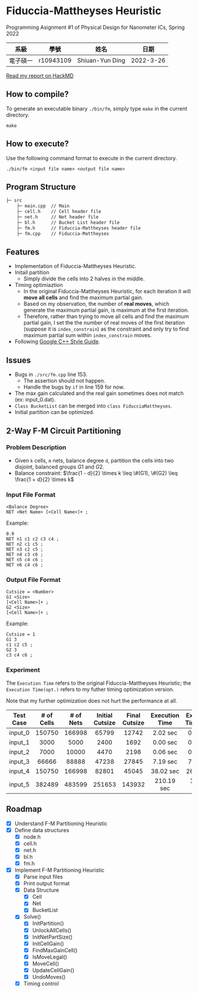 # Fiduccia-Mattheyses Heuristic
Programming Asignment #1 of Physical Design for Nanometer ICs, Spring 2022

|系級|學號|姓名|日期|
|:---:|:---:|:---:|:---:|
|電子碩一|r10943109|Shiuan-Yun Ding|2022-3-26|

[Read my report on HackMD](https://hackmd.io/@mirkat1206/Hk-9vT9f5)

## How to compile?

To generate an executable binary `./bin/fm`, simply type `make` in the current directory.

```
make
```

## How to execute?

Use the following command format to execute in the current directory.

```
./bin/fm <input file name> <output file name>
```

## Program Structure
```bash
├─ src
    ├─ main.cpp  // Main
    ├─ cell.h    // Cell header file
    ├─ net.h     // Net header file
    ├─ bl.h      // Bucket List header file
    ├─ fm.h      // Fiduccia-Mattheyses header file
    ├─ fm.cpp    // Fiduccia-Mattheyses 
```

## Features
- Implementation of Fiduccia-Mattheyses Heuristic.
- Initail partition
    - Simply divide the cells into 2 halves in the middle.
- Timing optimiaztion
    - In the original Fiduccia-Mattheyses Heuristic, for each iteration it will **move all cells** and find the maximum partial gain.
    - Based on my observation, the number of **real moves**, which generate the maximum partial gain, is maximum at the first iteration.
    - Therefore, rather than trying to move all cells and find the maximum partial gain, I set the the number of real moves of the first iteration (suppose it is `index_constrain`) as the constraint and only try to find maximum partial sum within `index_constrain` moves.
- Following [Google C++ Style Guide](https://google.github.io/styleguide/cppguide.html).

## Issues
- Bugs in `./src/fm.cpp` line 153.
    - The assertion should not happen.
    - Handle the bugs by `if` in line 159 for now.
- The max gain calculated and the real gain sometimes does not match (ex: input_0.dat).
- `Class BucketList` can be merged into `class FiducciaMattheyses`.
- Initial partition can be optimized.

## 2-Way F-M Circuit Partitioning
### Problem Description
- Given `k` cells, `m` nets, balance degree `d`, partition the cells into two disjoint, balanced groups $G1$ and $G2$.
- Balance constraint: $\frac{1 - d}{2} \times k \leq \#(G1), \#(G2) \leq \frac{1 + d}{2} \times k$


### Input File Format
```
<Balance Degree>
NET <Net Name> [<Cell Name>]+ ;
```

Example:

```
0.9
NET n1 c1 c2 c3 c4 ;
NET n2 c1 c5 ;
NET n3 c2 c5 ;
NET n4 c3 c6 ;
NET n5 c4 c6 ;
NET n6 c4 c6 ;
```

### Output File Format
```
Cutsize = <Number>
G1 <Size>
[<Cell Name>]+ ;
G2 <Size>
[<Cell Name>]+ ;
```

Example:

```
Cutsize = 1
G1 3
c1 c2 c5 ;
G2 3
c3 c4 c6 ;
```

### Experiment
The `Execution Time` refers to the original Fiduccia-Mattheyses Heuristic; the `Execution Time(opt.)` refers to my futher timing optimization version.

Note that my further optimization does not hurt the performance at all.

|Test Case|# of Cells|# of Nets|Initial Cutsize|Final Cutsize|Execution Time|Execution Time(opt.)|
|:---:|:---:|:---:|:---:|:---:|:---:|:---:|
|input_0|150750|166998|65799|12742|2.02 sec|0.78 sec|
|input_1|3000|5000|2400|1692|0.00 sec|0.00 sec|
|input_2|7000|10000|4470|2198|0.06 sec|0.04 sec|
|input_3|66666|88888|47238|27845|7.19 sec|7.12 sec|
|input_4|150750|166998|82801|45045|38.02 sec|26.03 sec|
|input_5|382489|483599|251653|143932|210.19 sec|171.71 sec|

## Roadmap
- [x] Understand F-M Partitioning Heuristic
- [x] Define data structures
    - [x] node.h
    - [x] cell.h
    - [x] net.h
    - [x] bl.h
    - [x] fm.h
- [x] Implement F-M Partitioning Heuristic
    - [x] Parse input files
    - [x] Print output format
    - [x] Data Structure
        - [x] Cell
        - [x] Net
        - [x] BucketList
    - [x] Solve()
        - [x] InitPartition()
        - [x] UnlockAllCells()
        - [x] InitNetPartSize()
        - [x] InitCellGain()
        - [x] FindMaxGainCell()
        - [x] IsMoveLegal()
        - [x] MoveCell()
        - [x] UpdateCellGain()
        - [x] UndoMoves()
    - [x] Timing control
